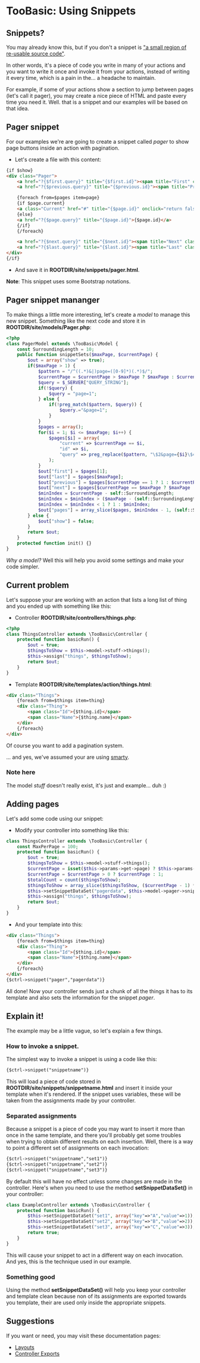 # TooBasic: Using Snippets
## Snippets?
You may already know this, but if you don't a snippet is ["a small region of
re-usable source code"](http://en.wikipedia.org/wiki/Snippet_%28programming%29).

In other words, it's a piece of code you write in many of your actions and you
want to write it once and invoke it from your actions, instead of writing it every
time, which is a pain in the... a headache to maintain.

For example, if some of your actions show a section to jump between pages (let's
call it pager), you may create a nice piece of HTML and paste every time you need
it. Well. that is a snippet and our examples will be based on that idea.

## Pager snippet
For our examples we're are going to create a snippet called _pager_ to show page
buttons inside an action with pagination.

* Let's create a file with this content:
```html
{if $show}
<div class="Pager">
	<a href="?{$first.query}" title="{$first.id}"><span title="First" class="glyphicon glyphicon-fast-backward"></span></a>
	<a href="?{$previous.query}" title="{$previous.id}"><span title="Previous" class="glyphicon glyphicon-backward"></span></a>

	{foreach from=$pages item=page}
	{if $page.current}
	<a class="Current" href="#" title="{$page.id}" onclick="return false;">{$page.id}</a>
	{else}
	<a href="?{$page.query}" title="{$page.id}">{$page.id}</a>
	{/if}
	{/foreach}

	<a href="?{$next.query}" title="{$next.id}"><span title="Next" class="glyphicon glyphicon-forward"></span></a>
	<a href="?{$last.query}" title="{$last.id}"><span title="Last" class="glyphicon glyphicon-fast-forward"></span></a>
</div>
{/if}
```
* And save it in __ROOTDIR/site/snippets/pager.html__.

__Note__: This snippet uses some Bootstrap notations.

## Pager snippet mananger
To make things a little more interesting, let's create a _model_ to manage this
new snippet. Something like the next code and store it in
__ROOTDIR/site/models/Pager.php__:
```php
<?php
class PagerModel extends \TooBasic\Model {
	const SurroundingLength = 10;
	public function snippetSets($maxPage, $currentPage) {
		$out = array("show" => true);
		if($maxPage > 1) {
			$pattern = "/^((.*)&|)page=([0-9]*)(.*)$/";
			$currentPage = $currentPage > $maxPage ? $maxPage : $currentPage;
			$query = $_SERVER["QUERY_STRING"];
			if(!$query) {
				$query = "page=1";
			} else {
				if(!preg_match($pattern, $query)) {
					$query.="&page=1";
				}
			}
			$pages = array();
			for($i = 1; $i <= $maxPage; $i++) {
				$pages[$i] = array(
					"current" => $currentPage == $i,
					"id" => $i,
					"query" => preg_replace($pattern, "\$2&page={$i}\$4", $query)
				);
			}
			$out["first"] = $pages[1];
			$out["last"] = $pages[$maxPage];
			$out["previous"] = $pages[$currentPage == 1 ? 1 : $currentPage - 1];
			$out["next"] = $pages[$currentPage == $maxPage ? $maxPage : $currentPage + 1];
			$minIndex = $currentPage - self::SurroundingLength;
			$minIndex = $minIndex > ($maxPage - (self::SurroundingLength * 2) ) ? ($maxPage - (self::SurroundingLength * 2) ) : $minIndex;
			$minIndex = $minIndex < 1 ? 1 : $minIndex;
			$out["pages"] = array_slice($pages, $minIndex - 1, (self::SurroundingLength * 2) + 1, true);
		} else {
			$out["show"] = false;
		}
		return $out;
	}
	protected function init() {}
}
```
_Why a model?_
Well this will help you avoid some settings and make your code
simpler.

## Current problem
Let's suppose your are working with an action that lists a long list of thing and
you ended up with something like this:

* Controller __ROOTDIR/site/controllers/things.php__:
```php
<?php
class ThingsController extends \TooBasic\Controller {
	protected function basicRun() {
		$out = true;
		$thingsToShow = $this->model->stuff->things();
		$this->assign("things", $thingsToShow);
		return $out;
	}
}
```
* Template __ROOTDIR/site/templates/action/things.html__:
```html
<div class="Things">
	{foreach from=$things item=thing}
	<div class="Thing">
		<span class="Id">{$thing.id}</span>
		<span class="Name">{$thing.name}</span>
	</div>
	{/foreach}
</div>
```

Of course you want to add a pagination system.

... and yes, we've assumed your are using [smarty](http://www.smarty.net/).

### Note here
The model _stuff_ doesn't really exist, it's just and example... duh :)

## Adding pages
Let's add some code using our snippet:

* Modify your controller into something like this:
```php
class ThingsController extends \TooBasic\Controller {
	const MaxPerPage = 100;
	protected function basicRun() {
		$out = true;
		$thingsToShow = $this->model->stuff->things();
		$currentPage = isset($this->params->get->page) ? $this->params->get->page : 1;
		$currentPage = $currentPage > 0 ? $currentPage : 1;
		$totalCount = count($thingsToShow);
		$thingsToShow = array_slice($thingsToShow, ($currentPage - 1) * self::MaxPerPage, self::MaxPerPage, true);
		$this->setSnippetDataSet("pagerdata", $this->model->pager->snippetSets(ceil($totalCount / self::MaxPerPage), $currentPage));
		$this->assign("things", $thingsToShow);
		return $out;
	}
}
```
* And your template into this:
```html
<div class="Things">
	{foreach from=$things item=thing}
	<div class="Thing">
		<span class="Id">{$thing.id}</span>
		<span class="Name">{$thing.name}</span>
	</div>
	{/foreach}
</div>
{$ctrl->snippet("pager","pagerdata")}
```

All done! Now your controller sends just a chunk of all the things it has to its
template and also sets the information for the snippet _pager_.

## Explain it!
The example may be a little vague, so let's explain a few things.

### How to invoke a snippet.
The simplest way to invoke a snippet is using a code like this:
```html
{$ctrl->snippet("snippetname")}
```
This will load a piece of code stored in
__ROOTDIR/site/snippets/snippetname.html__ and insert it inside your template when
it's rendered.
If the snippet uses variables, these will be taken from the assignments made by
your controller.

### Separated assignments
Because a snippet is a piece of code you may want to insert it more than once in
the same template, and there you'll probably get some troubles when trying to
obtain different results on each insertion.
Well, there is a way to point a different set of assignments on each invocation:
```html
{$ctrl->snippet("snippetname","set1")}
{$ctrl->snippet("snippetname","set2")}
{$ctrl->snippet("snippetname","set3")}
```

By default this will have no effect unless some changes are made in the
controller. Here's when you need to use the method __setSnippetDataSet()__ in your
controller:
```php
class ExampleController extends \TooBasic\Controller {
	protected function basicRun() {
		$this->setSnippetDataSet("set1", array("key"=>"A","value"=>1));
		$this->setSnippetDataSet("set2", array("key"=>"B","value"=>2));
		$this->setSnippetDataSet("set3", array("key"=>"C","value"=>3));
		return true;
	}
}
```
This will cause your snippet to act in a different way on each invocation. And
yes, this is the technique used in our example.

### Something good
Using the method __setSnippetDataSet()__ will help you keep your controller and
template clean because non of its assignments are exported towards you template,
their are used only inside the appropriate snippets.

## Suggestions
If you want or need, you may visit these documentation pages:

* [Layouts](layout.md)
* [Controller Exports](controllerexports.md)
